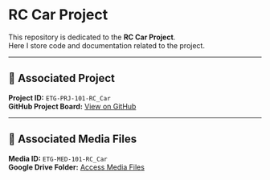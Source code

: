 # RC Car Project

This repository is dedicated to the **RC Car Project**.  
Here I store code and documentation related to the project.

---

## 🔧 Associated Project

**Project ID:** `ETG-PRJ-101-RC_Car`  
**GitHub Project Board:** [View on GitHub](https://github.com/users/EminTinkeringGit/projects/1)

---

## 📁 Associated Media Files

**Media ID:** `ETG-MED-101-RC_Car`  
**Google Drive Folder:** [Access Media Files](https://drive.google.com/drive/folders/10ObAV6FK5vJWPO-V8AvQ1_R2nCoRzgDW?usp=sharing)
